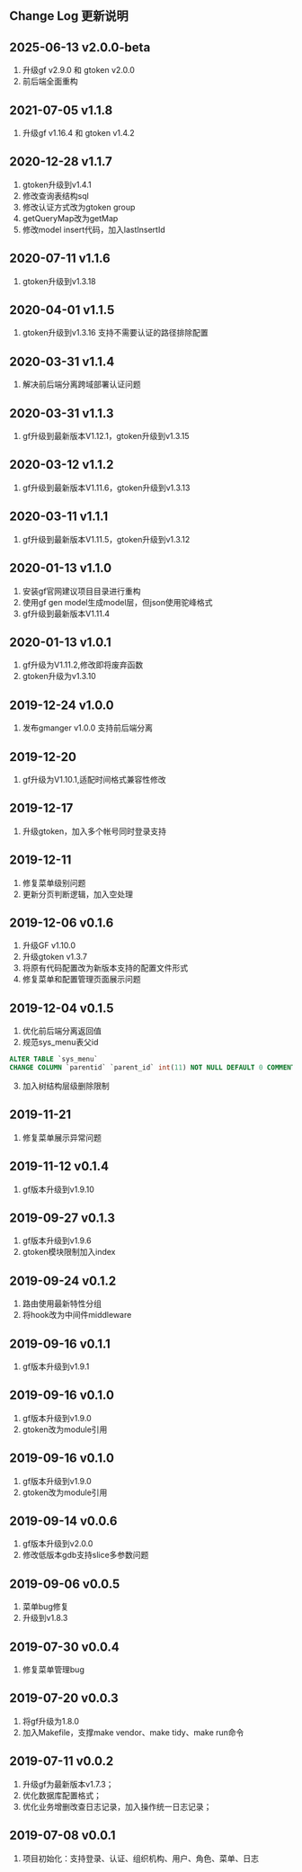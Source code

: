 Change Log 更新说明
------------------------------
## 2025-06-13 v2.0.0-beta
1. 升级gf v2.9.0 和 gtoken v2.0.0
2. 前后端全面重构

## 2021-07-05 v1.1.8
1. 升级gf v1.16.4 和 gtoken v1.4.2

## 2020-12-28 v1.1.7
1. gtoken升级到v1.4.1
2. 修改查询表结构sql
3. 修改认证方式改为gtoken group
4. getQueryMap改为getMap
5. 修改model insert代码，加入lastInsertId

## 2020-07-11 v1.1.6
1. gtoken升级到v1.3.18

## 2020-04-01 v1.1.5
1. gtoken升级到v1.3.16 支持不需要认证的路径排除配置

## 2020-03-31 v1.1.4
1. 解决前后端分离跨域部署认证问题

## 2020-03-31 v1.1.3
1. gf升级到最新版本V1.12.1，gtoken升级到v1.3.15

## 2020-03-12 v1.1.2
1. gf升级到最新版本V1.11.6，gtoken升级到v1.3.13

## 2020-03-11 v1.1.1
1. gf升级到最新版本V1.11.5，gtoken升级到v1.3.12

## 2020-01-13 v1.1.0
1. 安装gf官网建议项目目录进行重构
2. 使用gf gen model生成model层，但json使用驼峰格式
3. gf升级到最新版本V1.11.4

## 2020-01-13 v1.0.1
1. gf升级为V1.11.2,修改即将废弃函数
2. gtoken升级为v1.3.10

## 2019-12-24 v1.0.0
1. 发布gmanger v1.0.0 支持前后端分离

## 2019-12-20
1. gf升级为V1.10.1,适配时间格式兼容性修改

## 2019-12-17
1. 升级gtoken，加入多个帐号同时登录支持

## 2019-12-11
1. 修复菜单级别问题
2. 更新分页判断逻辑，加入空处理

## 2019-12-06 v0.1.6
1. 升级GF v1.10.0
2. 升级gtoken v1.3.7
3. 将原有代码配置改为新版本支持的配置文件形式
4. 修复菜单和配置管理页面展示问题

## 2019-12-04 v0.1.5
1. 优化前后端分离返回值
2. 规范sys_menu表父id
```sql
ALTER TABLE `sys_menu` 
CHANGE COLUMN `parentid` `parent_id` int(11) NOT NULL DEFAULT 0 COMMENT '父id' AFTER `id`;
```
3. 加入树结构层级删除限制

## 2019-11-21
1. 修复菜单展示异常问题

## 2019-11-12 v0.1.4
1. gf版本升级到v1.9.10

## 2019-09-27 v0.1.3
1. gf版本升级到v1.9.6
2. gtoken模块限制加入index

## 2019-09-24 v0.1.2
1. 路由使用最新特性分组
2. 将hook改为中间件middleware

## 2019-09-16 v0.1.1
1. gf版本升级到v1.9.1

## 2019-09-16 v0.1.0
1. gf版本升级到v1.9.0
2. gtoken改为module引用

## 2019-09-16 v0.1.0
1. gf版本升级到v1.9.0
2. gtoken改为module引用

## 2019-09-14 v0.0.6
1. gf版本升级到v2.0.0
2. 修改低版本gdb支持slice多参数问题

## 2019-09-06 v0.0.5
1. 菜单bug修复
2. 升级到v1.8.3

## 2019-07-30 v0.0.4
1. 修复菜单管理bug

## 2019-07-20 v0.0.3
1. 将gf升级为1.8.0
2. 加入Makefile，支撑make vendor、make tidy、make run命令

## 2019-07-11 v0.0.2
1. 升级gf为最新版本v1.7.3；
2. 优化数据库配置格式；
3. 优化业务增删改查日志记录，加入操作统一日志记录；

## 2019-07-08 v0.0.1
1. 项目初始化：支持登录、认证、组织机构、用户、角色、菜单、日志